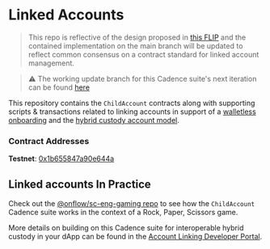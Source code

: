 # Linked Accounts

> This repo is reflective of the design proposed in [this FLIP](https://github.com/onflow/flips/pull/72) and the contained implementation on the main branch will be updated to reflect common consensus on a contract standard for linked account management.

> :warning: The working update branch for this Cadence suite's next iteration can be found [here](https://github.com/onflow/linked-accounts/tree/rename-refactor)


This repository contains the `ChildAccount` contracts along with supporting scripts & transactions related to linking accounts in support of a [walletless onboarding](https://flow.com/post/flow-blockchain-mainstream-adoption-easy-onboarding-wallets) and the [hybrid custody account model](https://forum.onflow.org/t/hybrid-custody/4016/15).

### Contract Addresses
**Testnet**: [0x1b655847a90e644a](https://f.dnz.dev/0x1b655847a90e644a/ChildAccount)

## Linked accounts In Practice
Check out the [@onflow/sc-eng-gaming repo](https://github.com/onflow/sc-eng-gaming/blob/sisyphusSmiling/child-account-auth-acct-cap/contracts/RockPaperScissorsGame.cdc) to see how the `ChildAccount` Cadence suite works in the context of a Rock, Paper, Scissors game.

More details on building on this Cadence suite for interoperable hybrid custody in your dApp can be found in the [Account Linking Developer Portal](https://developers.flow.com/account-linking).